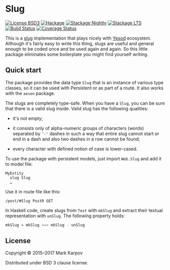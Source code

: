 # Slug

[![License BSD3](https://img.shields.io/badge/license-BSD3-brightgreen.svg)](http://opensource.org/licenses/BSD-3-Clause)
[![Hackage](https://img.shields.io/hackage/v/slug.svg?style=flat)](https://hackage.haskell.org/package/slug)
[![Stackage Nightly](http://stackage.org/package/slug/badge/nightly)](http://stackage.org/nightly/package/slug)
[![Stackage LTS](http://stackage.org/package/slug/badge/lts)](http://stackage.org/lts/package/slug)
[![Build Status](https://travis-ci.org/mrkkrp/slug.svg?branch=master)](https://travis-ci.org/mrkkrp/slug)
[![Coverage Status](https://coveralls.io/repos/mrkkrp/slug/badge.svg?branch=master&service=github)](https://coveralls.io/github/mrkkrp/slug?branch=master)

This is a [slug](https://en.wikipedia.org/wiki/Semantic_URL#Slug)
implementation that plays nicely with [Yesod](http://www.yesodweb.com/)
ecosystem. Although it's fairly easy to write this thing, slugs are useful
and general enough to be coded once and be used again and again. So this
little package eliminates some boilerplate you might find yourself writing.

## Quick start

The package provides the data type `Slug` that is an instance of various
type classes, so it can be used with Persistent or as part of a route. It
also works with the `aeson` package.

The slugs are completely type-safe. When you have a `Slug`, you can be sure
that there is a valid slug inside. Valid slug has the following qualities:

* it's not empty;

* it consists only of alpha-numeric groups of characters (words) separated
  by `'-'` dashes in such a way that entire slug cannot start or end in a
  dash and also two dashes in a row cannot be found;

* every character with defined notion of case is lower-cased.

To use the package with persistent models, just import `Web.Slug` and add it
to model file:

```
MyEntity
  slug Slug
  …
```

Use it in route file like this:

```
/post/#Slug PostR GET
```

In Haskell code, create slugs from `Text` with `mkSlug` and extract their
textual representation with `unSlug`. The following property holds:

```haskell
mkSlug = mkSlug >=> mkSlug . unSlug
```

## License

Copyright © 2015–2017 Mark Karpov

Distributed under BSD 3 clause license.
